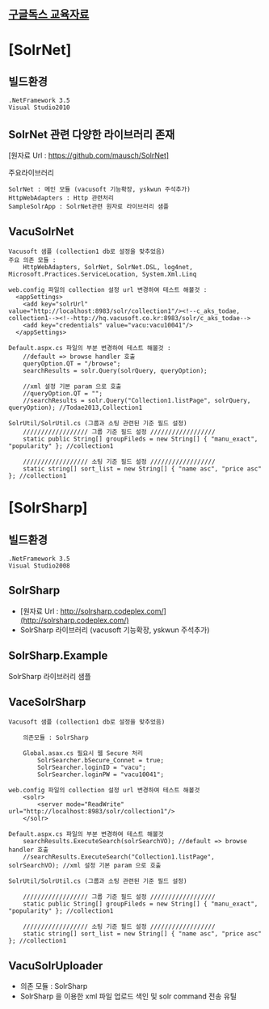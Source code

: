 [구글독스 교육자료](https://docs.google.com/presentation/d/1rMSexKWU3E5kSUOafS_SpG_sM35gBwvmPqqVvxKv6zY/pub?start=false&loop=false&delayms=3000)
------------------

[SolrNet]
================================
빌드환경
----------
	.NetFramework 3.5
	Visual Studio2010


SolrNet 관련 다양한 라이브러리 존재
----------------------------------------
[원자료 Url : https://github.com/mausch/SolrNet]

주요라이브러리

	SolrNet : 메인 모듈 (vacusoft 기능확장, yskwun 주석추가)
	HttpWebAdapters : Http 관련처리
	SampleSolrApp : SolrNet관련 원자료 라이브러리 샘플


VacuSolrNet
----------------------------------------
	Vacusoft 샘플 (collection1 db로 설정을 맞추었음)
	주요 의존 모듈 : 
   		HttpWebAdapters, SolrNet, SolrNet.DSL, log4net, Microsoft.Practices.ServiceLocation, System.Xml.Linq

   	web.config 파일의 collection 설정 url 변경하여 테스트 해볼것 :
   	  <appSettings>
		<add key="solrUrl" value="http://localhost:8983/solr/collection1"/><!--c_aks_todae, collection1--><!--http://hq.vacusoft.co.kr:8983/solr/c_aks_todae-->
		<add key="credentials" value="vacu:vacu10041"/>
	  </appSettings>

   	Default.aspx.cs 파일의 부분 변경하여 테스트 해볼것 :
		//default => browse handler 호출
		queryOption.QT = "/browse";
		searchResults = solr.Query(solrQuery, queryOption);

		//xml 설정 기본 param 으로 호출
		//queryOption.QT = "";
		//searchResults = solr.Query("Collection1.listPage", solrQuery, queryOption); //Todae2013,Collection1 

   	SolrUtil/SolrUtil.cs (그룹과 소팅 관련된 기준 필드 설정)
		////////////////// 그룹 기준 필드 설정 //////////////////
		static public String[] groupFileds = new String[] { "manu_exact", "popularity" }; //collection1

		////////////////// 소팅 기준 필드 설정 //////////////////
		static string[] sort_list = new String[] { "name asc", "price asc" }; //collection1





[SolrSharp]
================================
빌드환경
----------------------------------------
	.NetFramework 3.5
	Visual Studio2008

SolrSharp
----------------------------------------
- [원자료 Url : http://solrsharp.codeplex.com/](http://solrsharp.codeplex.com/)
- SolrSharp 라이브러리 (vacusoft 기능확장, yskwun 주석추가)
			
SolrSharp.Example
----------------------------------------
  SolrSharp 라이브러리 샘플


VaceSolrSharp
----------------------------------------
	Vacusoft 샘플 (collection1 db로 설정을 맞추었음)
  
		의존모듈 : SolrSharp
	
		Global.asax.cs 필요시 웹 Secure 처리
        	SolrSearcher.bSecure_Connet = true;
        	SolrSearcher.loginID = "vacu";
        	SolrSearcher.loginPW = "vacu10041";
        
	web.config 파일의 collection 설정 url 변경하여 테스트 해볼것
		<solr>
			<server mode="ReadWrite" url="http://localhost:8983/solr/collection1"/>
		</solr>

	Default.aspx.cs 파일의 부분 변경하여 테스트 해볼것
		searchResults.ExecuteSearch(solrSearchVO); //default => browse handler 호출
		//searchResults.ExecuteSearch("Collection1.listPage", solrSearchVO); //xml 설정 기본 param 으로 호출

	SolrUtil/SolrUtil.cs (그룹과 소팅 관련된 기준 필드 설정)
		
		////////////////// 그룹 기준 필드 설정 //////////////////
		static public String[] groupFileds = new String[] { "manu_exact", "popularity" }; //collection1

		////////////////// 소팅 기준 필드 설정 //////////////////
		static string[] sort_list = new String[] { "name asc", "price asc" }; //collection1
        	

VacuSolrUploader 
----------------------------------------
   - 의존 모듈 : SolrSharp
   - SolrSharp 을 이용한 xml 파일 업로드 색인 및 solr command 전송 유틸
